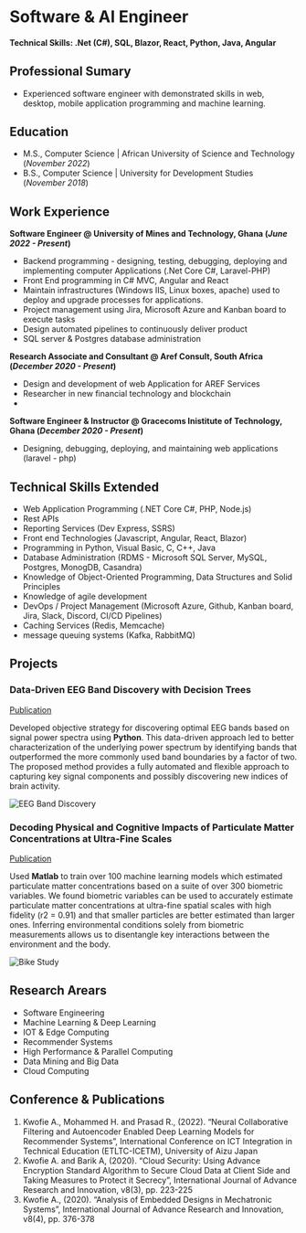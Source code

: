 # Software & AI Engineer

#### Technical Skills: .Net (C#), SQL, Blazor, React, Python, Java, Angular

## Professional Sumary
- Experienced software engineer with demonstrated skills in web, desktop, mobile 
  application programming and machine learning. 


## Education       		
- M.S., Computer Science	| African University of Science and Technology (_November 2022_)	 			        		
- B.S., Computer Science | University for Development Studies (_November 2018_)

## Work Experience
**Software Engineer @ University of Mines and Technology, Ghana (_June 2022 - Present_)**
- Backend programming - designing, testing, debugging, deploying and implementing computer Applications (.Net Core C#, Laravel-PHP) 
- Front End programming in C# MVC, Angular and React
- Maintain infrastructures (Windows IIS, Linux boxes, apache) used to deploy and upgrade processes for applications.
- Project management using Jira, Microsoft Azure and Kanban board to execute tasks
- Design automated pipelines to continuously deliver product
- SQL server & Postgres database administration

**Research Associate and Consultant  @ Aref Consult, South Africa (_December 2020 - Present_)**
- Design and development of web Application for AREF Services 
- Researcher in new financial technology and blockchain
- 
**Software Engineer & Instructor @ Gracecoms Inistitute of Technology, Ghana (_December 2020 - Present_)**
- Designing, debugging, deploying, and maintaining web applications (laravel - php)

## Technical Skills Extended
- Web Application Programming (.NET Core C#, PHP, Node.js)
- Rest APIs
- Reporting Services (Dev Express, SSRS)
- Front end Technologies (Javascript, Angular, React, Blazor)
- Programming in Python, Visual Basic, C, C++, Java
- Database Administration (RDMS - Microsoft SQL Server, MySQL, Postgres, MonogDB, Casandra)
- Knowledge of Object-Oriented Programming, Data Structures and Solid Principles
- Knowledge of agile development
- DevOps / Project Management (Microsoft Azure, Github, Kanban board, Jira, Slack, Discord, CI/CD Pipelines)
- Caching Services (Redis, Memcache)
- message queuing systems (Kafka, RabbitMQ)

## Projects
### Data-Driven EEG Band Discovery with Decision Trees
[Publication](https://www.mdpi.com/1424-8220/22/8/3048)

Developed objective strategy for discovering optimal EEG bands based on signal power spectra using **Python**. This data-driven approach led to better characterization of the underlying power spectrum by identifying bands that outperformed the more commonly used band boundaries by a factor of two. The proposed method provides a fully automated and flexible approach to capturing key signal components and possibly discovering new indices of brain activity.

![EEG Band Discovery](/assets/img/eeg_band_discovery.jpeg)

### Decoding Physical and Cognitive Impacts of Particulate Matter Concentrations at Ultra-Fine Scales
[Publication](https://www.mdpi.com/1424-8220/22/11/4240)

Used **Matlab** to train over 100 machine learning models which estimated particulate matter concentrations based on a suite of over 300 biometric variables. We found biometric variables can be used to accurately estimate particulate matter concentrations at ultra-fine spatial scales with high fidelity (r2 = 0.91) and that smaller particles are better estimated than larger ones. Inferring environmental conditions solely from biometric measurements allows us to disentangle key interactions between the environment and the body.

![Bike Study](/assets/img/bike_study.jpeg)

## Research Arears
- Software Engineering
- Machine Learning & Deep Learning
- IOT & Edge Computing
- Recommender Systems
- High Performance & Parallel Computing
- Data Mining and Big Data
- Cloud Computing



## Conference & Publications
1. Kwofie A., Mohammed H. and Prasad R., (2022). “Neural Collaborative Filtering and Autoencoder Enabled Deep Learning Models for Recommender Systems”, International Conference on ICT Integration in Technical Education (ETLTC-ICETM), University of Aizu Japan
2. Kwofie A. and Barik A, (2020). “Cloud Security: Using Advance Encryption Standard Algorithm to Secure Cloud Data at Client Side and Taking Measures to Protect it Secrecy”, International Journal of Advance Research and Innovation, v8(3), pp. 223-225
3. Kwofie A., (2020). “Analysis of Embedded Designs in Mechatronic Systems”, International Journal of Advance Research and Innovation, v8(4), pp. 376-378 

